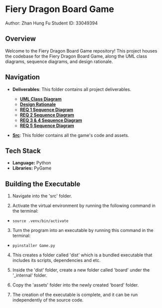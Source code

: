 # Fiery Dragon Board Game

Author: Zhan Hung Fu 
Student ID: 33049394

## Overview

Welcome to the Fiery Dragon Board Game repository! This project houses the codebase for the Fiery Dragon Board Game, along the UML class diagrams, sequence diagrams, and design rationale. 

## Navigation

- **Deliverables**: This folder contains all project deliverables.
    - [**UML Class Diagram**](./deliverables/FIT3077%20Sprint%202%20UML%20Class%20Diagram.pdf)
    - [**Design Rationale**](./deliverables/FIT3077%20Sprint%202%20Design%20Rationale.pdf)
    - [**REQ 1 Sequence Diagram**](./deliverables/FIT3077%20Sprint%202%20REQ%201%20Sequence%20Diagram.pdf)
    - [**REQ 2 Sequence Diagram**](./deliverables/FIT3077%20Sprint%202%20REQ%202%20Sequence%20Diagram.pdf)
    - [**REQ 3 & 4 Sequence Diagram**](./deliverables/FIT3077%20Sprint%202%20REQ%203%20&%204%20Sequence%20Diagram.pdf)
    - [**REQ 5 Sequence Diagram**](./deliverables/FIT3077%20Sprint%202%20Design%20Rationale.pdf)

- [**Src**](./src/): This folder contains all the game's code and assets.

## Tech Stack

- **Language:** Python
- **Libraries:** PyGame

## Building the Executable

1. Navigate into the 'src' folder.

2. Activate the virtual environment by running the following command in the terminal:


- ` source .venv/bin/activate `

3. Turn the program into an executable by running this command in the terminal:

- ` pyinstaller Game.py `

4. This creates a folder called 'dist' which is a bundled executable that includes its scripts, dependencies and etc.

5. Inside the 'dist' folder, create a new folder called 'board' under the '_internal' folder.

6. Copy the 'assets' folder into the newly created 'board' folder.

7. The creation of the executable is complete, and it can be run independently of the source code.